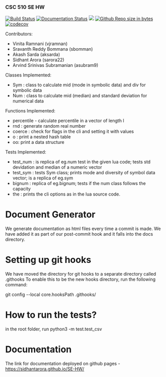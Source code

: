 ### CSC 510 SE HW 

[![Build Status](https://app.travis-ci.com/arvindsrinivas1/SE-HW.svg?branch=main)](https://app.travis-ci.com/github/arvindsrinivas1/SE-HW)
[![Documentation Status](https://readthedocs.org/projects/ansicolortags/badge/?version=latest)](https://github.com/sidhantarora/SE-HW/blob/main/README.md)
<a href =https://github.com/sidhantarora/SE-HW/blob/main/LICENSE.md><img src=https://img.shields.io/github/license/sidhantarora/SE-HW></a>
[![Github Repo size in bytes](https://img.shields.io/github/languages/code-size/sidhantarora/SE-HW)](https://github.com/sidhantarora/SE-HW)
[![codecov](https://codecov.io/gh/arvindsrinivas1/SE-HW/branch/main/graph/badge.svg?token=J984S6M1HO)](https://codecov.io/gh/arvindsrinivas1/SE-HW)

Contributors:
- Vinita Ramnani (vjramnan)
- Sravanth Reddy Bommana (sbomman)
- Akash Sarda (aksarda)
- Sidhant Arora (sarora22)
- Arvind Srinivas Subramanian (asubram9)

Classes Implemented:
- Sym : class to calculate mid (mode in symbolic data) and div for symbolic data
- Num : class to calculate mid (median) and standard deviation for numerical data

Functions Implemented:
-  percentile - calculate percentile in a vector of length l
- rnd : generate random real number
- coerce : check for flags in the cli and setting it with values
- o : print a nested hash table
- oo: print a data structure


Tests Implemented:
- test_num : is replica of eg.num test in the given lua code; tests std devidation and median of a numeric vector
- test_sym : tests Sym class; prints mode and diversity of symbol data vector; is a replica of eg.sym
- bignum : replica of eg.bignum; tests if the num class follows the capacity 
-  the : prints the cli options as in the lua source code.

# Document Generator
We generate documentation as html files every time a commit is made. We have added it as part of our post-commit hook and it falls into the docs directory.

# Setting up git hooks
We have moved the directory for git hooks to a separate directory called .githooks
To enable this to be the new hooks directory, run the following command:

git config --local core.hooksPath .githooks/


# How to run the tests?
in the root folder, run python3 -m test.test_csv

# Documentation
The link for documentation deployed on github pages - https://sidhantarora.github.io/SE-HW/

